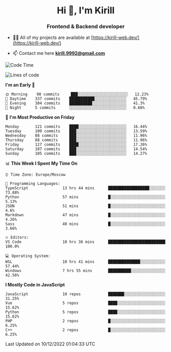 <h1 align="center">Hi 👋, I'm Kirill</h1>
<h3 align="center">Frontend & Backend developer</h3>

- 👨‍💻 All of my projects are available at [https://kirill-web.dev/](https://kirill-web.dev/)

- 📫 Contact me here **kirill.9992@gmail.com**











<!--START_SECTION:waka-->
![Code Time](http://img.shields.io/badge/Code%20Time-1%2C218%20hrs%2059%20mins-blue)

![Lines of code](https://img.shields.io/badge/From%20Hello%20World%20I%27ve%20Written-578%20Thousand%20lines%20of%20code-blue)

**I'm an Early 🐤** 

```text
🌞 Morning    90 commits     ███░░░░░░░░░░░░░░░░░░░░░░   12.23% 
🌆 Daytime    337 commits    ███████████░░░░░░░░░░░░░░   45.79% 
🌃 Evening    304 commits    ██████████░░░░░░░░░░░░░░░   41.3% 
🌙 Night      5 commits      ░░░░░░░░░░░░░░░░░░░░░░░░░   0.68%

```
📅 **I'm Most Productive on Friday** 

```text
Monday       121 commits    ████░░░░░░░░░░░░░░░░░░░░░   16.44% 
Tuesday      100 commits    ███░░░░░░░░░░░░░░░░░░░░░░   13.59% 
Wednesday    88 commits     ███░░░░░░░░░░░░░░░░░░░░░░   11.96% 
Thursday     88 commits     ███░░░░░░░░░░░░░░░░░░░░░░   11.96% 
Friday       127 commits    ████░░░░░░░░░░░░░░░░░░░░░   17.26% 
Saturday     107 commits    ███░░░░░░░░░░░░░░░░░░░░░░   14.54% 
Sunday       105 commits    ███░░░░░░░░░░░░░░░░░░░░░░   14.27%

```


📊 **This Week I Spent My Time On** 

```text
⌚︎ Time Zone: Europe/Moscow

💬 Programming Languages: 
TypeScript               13 hrs 44 mins      ██████████████████░░░░░░░   73.88% 
Python                   57 mins             █░░░░░░░░░░░░░░░░░░░░░░░░   5.13% 
JSON                     51 mins             █░░░░░░░░░░░░░░░░░░░░░░░░   4.6% 
Markdown                 47 mins             █░░░░░░░░░░░░░░░░░░░░░░░░   4.26% 
Sass                     40 mins             █░░░░░░░░░░░░░░░░░░░░░░░░   3.66%

🔥 Editors: 
VS Code                  18 hrs 36 mins      █████████████████████████   100.0%

💻 Operating System: 
WSL                      10 hrs 41 mins      ██████████████░░░░░░░░░░░   57.44% 
Windows                  7 hrs 55 mins       ██████████░░░░░░░░░░░░░░░   42.56%

```

**I Mostly Code in JavaScript** 

```text
JavaScript               10 repos            ███████░░░░░░░░░░░░░░░░░░   31.25% 
Vue                      5 repos             ████░░░░░░░░░░░░░░░░░░░░░   15.62% 
Python                   5 repos             ████░░░░░░░░░░░░░░░░░░░░░   15.62% 
PHP                      2 repos             █░░░░░░░░░░░░░░░░░░░░░░░░   6.25% 
C++                      2 repos             █░░░░░░░░░░░░░░░░░░░░░░░░   6.25%

```



 Last Updated on 10/12/2022 01:04:33 UTC
<!--END_SECTION:waka-->
